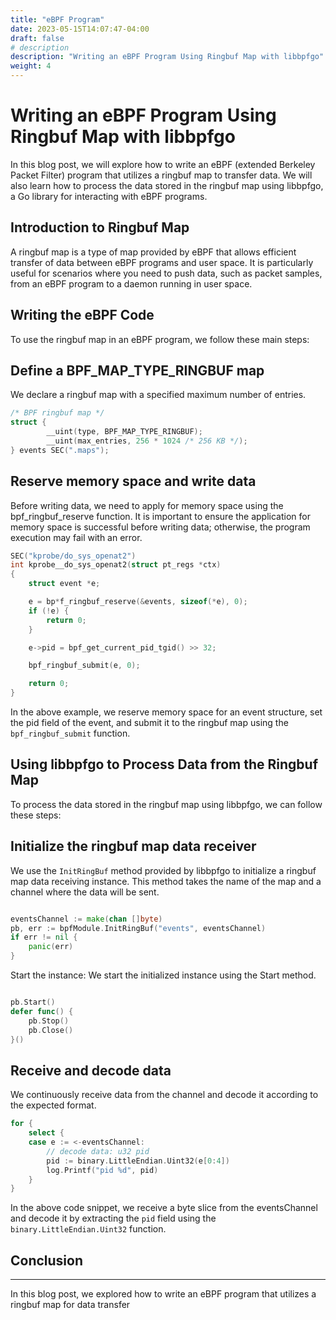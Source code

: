 ```yaml
---
title: "eBPF Program"
date: 2023-05-15T14:07:47-04:00
draft: false
# description
description: "Writing an eBPF Program Using Ringbuf Map with libbpfgo"
weight: 4
---
```


# Writing an eBPF Program Using Ringbuf Map with libbpfgo

In this blog post, we will explore how to write an eBPF (extended Berkeley Packet Filter) program that utilizes a ringbuf map to transfer data. We will also learn how to process the data stored in the ringbuf map using libbpfgo, a Go library for interacting with eBPF programs.

## Introduction to Ringbuf Map

A ringbuf map is a type of map provided by eBPF that allows efficient transfer of data between eBPF programs and user space. It is particularly useful for scenarios where you need to push data, such as packet samples, from an eBPF program to a daemon running in user space.

## Writing the eBPF Code

To use the ringbuf map in an eBPF program, we follow these main steps:

## Define a BPF_MAP_TYPE_RINGBUF map

We declare a ringbuf map with a specified maximum number of entries.

```C
/* BPF ringbuf map */
struct {
        __uint(type, BPF_MAP_TYPE_RINGBUF);
        __uint(max_entries, 256 * 1024 /* 256 KB */);
} events SEC(".maps");
```

## Reserve memory space and write data

 Before writing data, we need to apply for memory space using the bpf_ringbuf_reserve function. It is important to ensure the application for memory space is successful before writing data; otherwise, the program execution may fail with an error.

```C
SEC("kprobe/do_sys_openat2")
int kprobe__do_sys_openat2(struct pt_regs *ctx)
{
    struct event *e;

    e = bp*f_ringbuf_reserve(&events, sizeof(*e), 0);
    if (!e) {
        return 0;
    }

    e->pid = bpf_get_current_pid_tgid() >> 32;

    bpf_ringbuf_submit(e, 0);

    return 0;
}
```

In the above example, we reserve memory space for an event structure, set the pid field of the event, and submit it to the ringbuf map using the `bpf_ringbuf_submit` function.

## Using libbpfgo to Process Data from the Ringbuf Map

To process the data stored in the ringbuf map using libbpfgo, we can follow these steps:

## Initialize the ringbuf map data receiver

We use the `InitRingBuf` method provided by libbpfgo to initialize a ringbuf map data receiving instance. This method takes the name of the map and a channel where the data will be sent.

```Go

eventsChannel := make(chan []byte)
pb, err := bpfModule.InitRingBuf("events", eventsChannel)
if err != nil {
    panic(err)
}
```

Start the instance: We start the initialized instance using the Start method.
```Go

pb.Start()
defer func() {
    pb.Stop()
    pb.Close()
}()

```
## Receive and decode data

 We continuously receive data from the channel and decode it according to the expected format.

```Go
for {
    select {
    case e := <-eventsChannel:
        // decode data: u32 pid
        pid := binary.LittleEndian.Uint32(e[0:4])
        log.Printf("pid %d", pid)
    }
}
```

In the above code snippet, we receive a byte slice from the eventsChannel and decode it by extracting the `pid` field using the `binary.LittleEndian.Uint32` function.

## Conclusion
___
In this blog post, we explored how to write an eBPF program that utilizes a ringbuf map for data transfer
